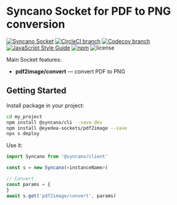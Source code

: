 # Syncano Socket for PDF to PNG conversion

[![Syncano Socket](https://img.shields.io/badge/syncano-socket-blue.svg)](https://syncano.io)
[![CircleCI branch](https://img.shields.io/circleci/project/github/eyedea-io/syncano-socket-pdf2image/master.svg)](https://circleci.com/gh/eyedea-io/syncano-socket-pdf2image/tree/master)
[![Codecov branch](https://img.shields.io/codecov/c/github/eyedea-io/syncano-socket-pdf2image/master.svg)](https://codecov.io/github/eyedea-io/syncano-socket-pdf2image/)
[![JavaScript Style Guide](https://img.shields.io/badge/code_style-standard-brightgreen.svg)](https://standardjs.com)
[![npm](https://img.shields.io/npm/dw/@eyedea-sockets/pdf2image.svg)](https://www.npmjs.com/package/@eyedea-sockets/pdf2image)
![license](https://img.shields.io/github/license/eyedea-io/syncano-socket-pdf2image.svg)

Main Socket features:

* **pdf2image/convert** — convert PDF to PNG

## Getting Started

Install package in your project:

```sh
cd my_project
npm install @syncano/cli --save-dev
npm install @eyedea-sockets/pdf2image --save
npx s deploy
```

Use it:

```js
import Syncano from '@syncano/client'

const s = new Syncano(<instanceName>)

// Convert
const params = {
}
await s.get('pdf2image/convert', params)
```
